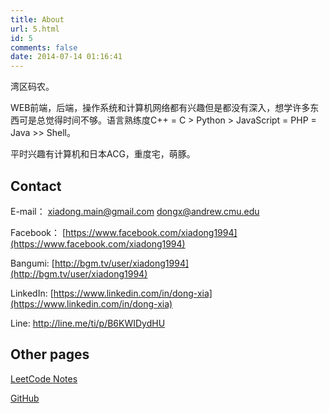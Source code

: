 ```yaml
---
title: About
url: 5.html
id: 5
comments: false
date: 2014-07-14 01:16:41
---
```




湾区码农。

WEB前端，后端，操作系统和计算机网络都有兴趣但是都没有深入，想学许多东西可是总觉得时间不够。语言熟练度C++ = C > Python > JavaScript = PHP = Java >> Shell。

平时兴趣有计算机和日本ACG，重度宅，萌豚。

## Contact

E-mail：
[xiadong.main@gmail.com](mailto:xiadong.main@gmail.com)
[dongx@andrew.cmu.edu](mailto:dongx@andrew.cmu.edu)

Facebook：
[https://www.facebook.com/xiadong1994](https://www.facebook.com/xiadong1994)

Bangumi:
[http://bgm.tv/user/xiadong1994](http://bgm.tv/user/xiadong1994)

LinkedIn:
[https://www.linkedin.com/in/dong-xia](https://www.linkedin.com/in/dong-xia)

Line:
<http://line.me/ti/p/B6KWIDydHU>

## Other pages

[LeetCode Notes](https://www.xiadong.info/leetcode-notes/)

[GitHub](https://github.com/xiadong1994)